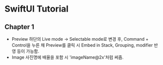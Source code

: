 # SwiftUI Tutorial
## Chapter 1

- Preview 하단의 Live mode -> Selectable mode로 변경 후, Command + Control을 누른 채 Preview를 클릭 시 Embed in Stack, Grouping, modifier 반영 등이 가능함.
- Image 사진명에 배율을 포함 시 'imageName@2x'처럼 써줌.
